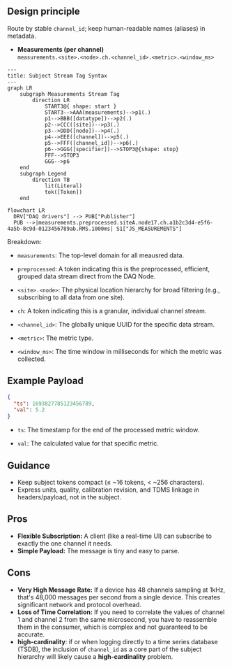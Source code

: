 ## **Design principle**

Route by stable `channel_id`; keep human-readable names (aliases) in metadata.

- **Measurements (per channel)**  
  `measurements.<site>.<node>.ch.<channel_id>.<metric>.<window_ms>`
  

```mermaid
---
title: Subject Stream Tag Syntax
---
graph LR
    subgraph Measurements Stream Tag
        direction LR
            START3@{ shape: start }
            START3-->AAA(measurements)-->p1(.)
            p1-->BBB([datatype])-->p2(.)
            p2-->CCC([site])-->p3(.)
            p3-->DDD([node])-->p4(.)
            p4-->EEE([channel])-->p5(.)
            p5-->FFF([channel_id])-->p6(.)
            p6-->GGG([specifier])-->STOP3@{shape: stop}
            FFF-->STOP3
            GGG-->p6
    end
    subgraph Legend
        direction TB
            lit(Literal)
            tok([Token])
    end
```

```mermaid
flowchart LR
  DRV["DAQ drivers"] --> PUB["Publisher"]
  PUB -->|measurements.preprocessed.siteA.node17.ch.a1b2c3d4-e5f6-4a5b-8c9d-0123456789ab.RMS.1000ms| S1["JS_MEASUREMENTS"]
```
Breakdown:

- `measurements`: The top-level domain for all meausred data.

- `preprocessed`: A token indicating this is the preprocessed, efficient, grouped data stream direct from the DAQ Node.

- `<site>.<node>`: The physical location hierarchy for broad filtering (e.g., subscribing to all data from one site).

- `ch`: A token indicating this is a granular, individual channel stream.

- `<channel_id>`: The globally unique UUID for the specific data stream.

- `<metric>`: The metric type.

- `<window_ms>`: The time window in milliseconds for which the metric was collected.

## **Example Payload**

```json
{
  "ts": 1693827785123456789,
  "val": 5.2
}
```

- `ts`: The timestamp for the end of the processed metric window.

- `val`: The calculated value for that specific metric.

## **Guidance**
- Keep subject tokens compact (≤ ~16 tokens, < ~256 characters).
- Express units, quality, calibration revision, and TDMS linkage in headers/payload, not in the subject.

## **Pros**

- **Flexible Subscription:** A client (like a real-time UI) can subscribe to exactly the one channel it needs.
- **Simple Payload:** The message is tiny and easy to parse.

## **Cons**

- **Very High Message Rate:** If a device has 48 channels sampling at 1kHz, that's 48,000 messages per second from a single device. This creates significant network and protocol overhead.
- **Loss of Time Correlation:** If you need to correlate the values of channel 1 and channel 2 from the same microsecond, you have to reassemble them in the consumer, which is complex and not guaranteed to be accurate.
- **high-cardinality**: if or when logging directly to a time series database (TSDB), the inclusion of `channel_id` as a core part of the subject hierarchy will likely cause a **high-cardinality** problem.



